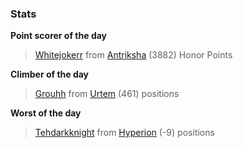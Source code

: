 

### Stats

**Point scorer of the day**
>[Whitejokerr](/#/character/Antriksha/147521) from [Antriksha](/#/ranking/Antriksha)  (3882) Honor Points


**Climber of the day**
>[Grouhh](/#/character/Urtem/1955010) from [Urtem](/#/ranking/Urtem)  (461) positions


**Worst of the day**
>[Tehdarkknight](/#/character/Hyperion/321011) from [Hyperion](/#/ranking/Hyperion)  (-9) positions


